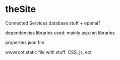 # theSite

Connected Services
  database stuff + openai?

dependencies
  libraries used: mainly asp.net libraries

properties
  json file

wwwroot
  static file with stuff: CSS, js, ect

